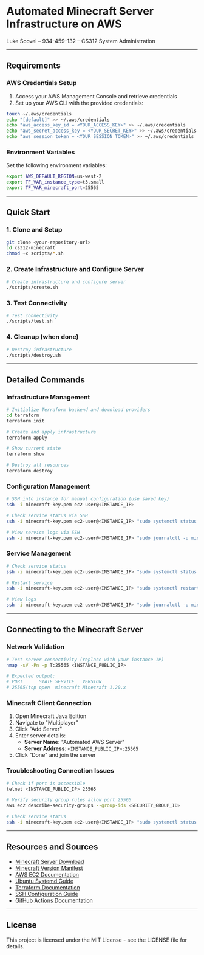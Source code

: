 # Automated Minecraft Server Infrastructure on AWS

Luke Scovel – 934-459-132 – CS312 System Administration

---

## Requirements

### AWS Credentials Setup
1. Access your AWS Management Console and retrieve credentials
2. Set up your AWS CLI with the provided credentials:
```bash
touch ~/.aws/credentials
echo "[default]" >> ~/.aws/credentials
echo "aws_access_key_id = <YOUR_ACCESS_KEY>" >> ~/.aws/credentials
echo "aws_secret_access_key = <YOUR_SECRET_KEY>" >> ~/.aws/credentials
echo "aws_session_token = <YOUR_SESSION_TOKEN>" >> ~/.aws/credentials
```

### Environment Variables
Set the following environment variables:
```bash
export AWS_DEFAULT_REGION=us-west-2
export TF_VAR_instance_type=t3.small
export TF_VAR_minecraft_port=25565
```
---

## Quick Start

### 1. Clone and Setup
```bash
git clone <your-repository-url>
cd cs312-minecraft
chmod +x scripts/*.sh
```

### 2. Create Infrastructure and Configure Server
```bash
# Create infrastructure and configure server
./scripts/create.sh
```

### 3. Test Connectivity
```bash
# Test connectivity
./scripts/test.sh
```

### 4. Cleanup (when done)
```bash
# Destroy infrastructure
./scripts/destroy.sh
```

---

## Detailed Commands

### Infrastructure Management
```bash
# Initialize Terraform backend and download providers
cd terraform
terraform init

# Create and apply infrastructure
terraform apply

# Show current state
terraform show

# Destroy all resources
terraform destroy
```

### Configuration Management
```bash
# SSH into instance for manual configuration (use saved key)
ssh -i minecraft-key.pem ec2-user@<INSTANCE_IP>

# Check service status via SSH
ssh -i minecraft-key.pem ec2-user@<INSTANCE_IP> "sudo systemctl status minecraft"

# View service logs via SSH
ssh -i minecraft-key.pem ec2-user@<INSTANCE_IP> "sudo journalctl -u minecraft -n 50"
```

### Service Management
```bash
# Check service status
ssh -i minecraft-key.pem ec2-user@<INSTANCE_IP> "sudo systemctl status minecraft"

# Restart service
ssh -i minecraft-key.pem ec2-user@<INSTANCE_IP> "sudo systemctl restart minecraft"

# View logs
ssh -i minecraft-key.pem ec2-user@<INSTANCE_IP> "sudo journalctl -u minecraft -f"
```

---

## Connecting to the Minecraft Server

### Network Validation
```bash
# Test server connectivity (replace with your instance IP)
nmap -sV -Pn -p T:25565 <INSTANCE_PUBLIC_IP>

# Expected output:
# PORT      STATE SERVICE   VERSION
# 25565/tcp open  minecraft Minecraft 1.20.x
```

### Minecraft Client Connection
1. Open Minecraft Java Edition
2. Navigate to "Multiplayer"
3. Click "Add Server"
4. Enter server details:
   - **Server Name**: "Automated AWS Server"
   - **Server Address**: `<INSTANCE_PUBLIC_IP>:25565`
5. Click "Done" and join the server

### Troubleshooting Connection Issues
```bash
# Check if port is accessible
telnet <INSTANCE_PUBLIC_IP> 25565

# Verify security group rules allow port 25565
aws ec2 describe-security-groups --group-ids <SECURITY_GROUP_ID>

# Check service status
ssh -i minecraft-key.pem ec2-user@<INSTANCE_IP> "sudo systemctl status minecraft"
```

---

## Resources and Sources

- [Minecraft Server Download](https://www.minecraft.net/en-us/download/server)
- [Minecraft Version Manifest](https://launchermeta.mojang.com/mc/game/version_manifest.json)
- [AWS EC2 Documentation](https://docs.aws.amazon.com/ec2/)
- [Ubuntu Systemd Guide](https://www.digitalocean.com/community/tutorials/how-to-use-systemctl-to-manage-systemd-services-and-units)
- [Terraform Documentation](https://developer.hashicorp.com/terraform/docs)
- [SSH Configuration Guide](https://www.ssh.com/academy/ssh/config)
- [GitHub Actions Documentation](https://docs.github.com/en/actions)

---

## License

This project is licensed under the MIT License - see the LICENSE file for details.
